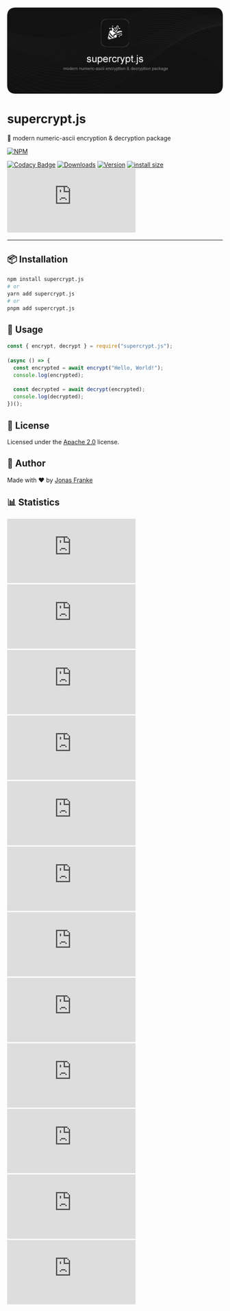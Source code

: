 ![supercrypt.js](https://raw.githubusercontent.com/binary-blazer/repo-svgs/main/out/supercrypt.js/image.svg)















# supercrypt.js

🎉 modern numeric-ascii encryption &amp; decryption package

[![NPM](https://nodei.co/npm/supercrypt.js.png)]([https:/nodei.co/npm/supercrypt.js)

[![Codacy Badge](https://app.codacy.com/project/badge/Grade/7dd9288acdc94dacaa11ad80f36a9bd3)](https://www.codacy.com/gh/supercrypt.js/dashboard?utm_source=github.com&utm_medium=referral&utm_content=supercrypt.js&utm_campaign=Badge_Grade) [![Downloads](https://img.shields.io/npm/dt/supercrypt.js.svg?color=3884FF)](https://www.npmjs.com/package/supercrypt.js) [![Version](https://img.shields.io/npm/v/supercrypt.js.svg?color=3884FF&label=version)](https://www.npmjs.com/package/supercrypt.js) [![install size](https://packagephobia.com/badge?p=supercrypt.js)](https://packagephobia.com/result?p=supercrypt.js) ![node](https://img.shields.io/node/v/supercrypt.js)

---

## 📦 Installation

```bash
npm install supercrypt.js
# or
yarn add supercrypt.js
# or
pnpm add supercrypt.js
```

## 📖 Usage

```javascript
const { encrypt, decrypt } = require("supercrypt.js");

(async () => {
  const encrypted = await encrypt("Hello, World!");
  console.log(encrypted);

  const decrypted = await decrypt(encrypted);
  console.log(decrypted);
})();
```

## 📄 License

Licensed under the [Apache 2.0](https://github.com/binary-blazer/supercrypt.js/blob/main/LICENSE) license.

## 📝 Author

Made with ❤️ by [Jonas Franke](https://github.com/binary-blazer)

## 📊 Statistics

![npm](https://img.shields.io/npm/dw/supercrypt.js?color=3884FF) ![GitHub](https://img.shields.io/github/stars/binary-blazer/supercrypt.js?color=3884FF) ![GitHub](https://img.shields.io/github/forks/binary-blazer/supercrypt.js?color=3884FF) ![GitHub](https://img.shields.io/github/issues/binary-blazer/supercrypt.js?color=3884FF) ![GitHub](https://img.shields.io/github/license/binary-blazer/supercrypt.js?color=3884FF) ![GitHub](https://img.shields.io/github/package-json/v/binary-blazer/supercrypt.js?color=3884FF) ![GitHub](https://img.shields.io/github/last-commit/binary-blazer/supercrypt.js?color=3884FF) ![GitHub](https://img.shields.io/github/languages/code-size/binary-blazer/supercrypt.js?color=3884FF) ![GitHub](https://img.shields.io/github/languages/top/binary-blazer/supercrypt.js?color=3884FF) ![GitHub](https://img.shields.io/github/contributors/binary-blazer/supercrypt.js?color=3884FF) ![GitHub](https://img.shields.io/github/repo-size/binary-blazer/supercrypt.js?color=3884FF) ![GitHub](https://img.shields.io/github/commit-activity/m/binary-blazer/supercrypt.js?color=3884FF)
